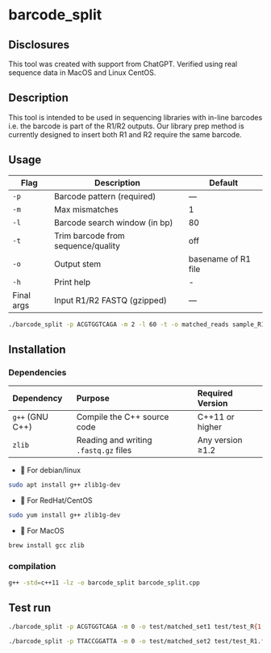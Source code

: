 # barcode_split

## Disclosures
This tool was created with support from ChatGPT.  Verified using real sequence data in MacOS and Linux CentOS.

## Description

This tool is intended to be used in sequencing libraries with in-line barcodes i.e. the
barcode is part of the R1/R2 outputs.  Our library prep method is currently designed to
insert both R1 and R2 require the same barcode.



## Usage

| Flag       | Description                        | Default             |
| ---------- | ---------------------------------- | ------------------- |
| `-p`       | Barcode pattern (required)         | —                   |
| `-m`       | Max mismatches                     | 1                   |
| `-l`       | Barcode search window (in bp)      | 80                  |
| `-t`       | Trim barcode from sequence/quality | off                 |
| `-o`       | Output stem                        | basename of R1 file |
| `-h`       | Print help                         | -                   |
| Final args | Input R1/R2 FASTQ (gzipped)        | —                   |

``` bash
./barcode_split -p ACGTGGTCAGA -m 2 -l 60 -t -o matched_reads sample_R1.fastq.gz sample_R2.fastq.gz

```

## Installation
### Dependencies 

| Dependency      | Purpose                               | Required Version |
|:----------------|:--------------------------------------|:-----------------|
| `g++` (GNU C++) | Compile the C++ source code           | C++11 or higher  |
| `zlib`          | Reading and writing `.fastq.gz` files | Any version ≥1.2 |

* :penguin: For debian/linux
``` bash
sudo apt install g++ zlib1g-dev
```

* :penguin: For RedHat/CentOS

``` bash
sudo yum install g++ zlib1g-dev

```

* :apple: For MacOS
``` bash
brew install gcc zlib

```

### compilation
``` bash
g++ -std=c++11 -lz -o barcode_split barcode_split.cpp
```


## Test run

``` bash
./barcode_split -p ACGTGGTCAGA -m 0 -o test/matched_set1 test/test_R{1,2}.fastq.gz

./barcode_split -p TTACCGGATTA -m 0 -o test/matched_set2 test/test_R1.fastq.gz test/test_R2.fastq.gz
```

